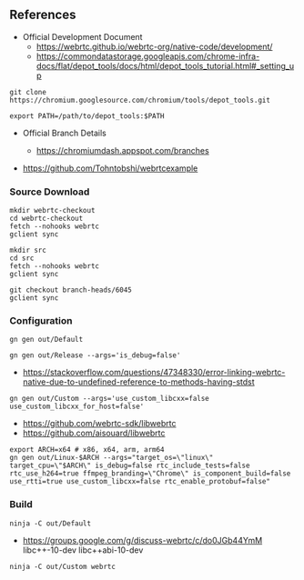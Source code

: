 ## References
* Official Development Document
  * https://webrtc.github.io/webrtc-org/native-code/development/
  * https://commondatastorage.googleapis.com/chrome-infra-docs/flat/depot_tools/docs/html/depot_tools_tutorial.html#_setting_up
```
git clone https://chromium.googlesource.com/chromium/tools/depot_tools.git

export PATH=/path/to/depot_tools:$PATH
```

* Official Branch Details
  * https://chromiumdash.appspot.com/branches

* https://github.com/Tohntobshi/webrtcexample
### Source Download
```
mkdir webrtc-checkout
cd webrtc-checkout
fetch --nohooks webrtc
gclient sync
```
```
mkdir src
cd src
fetch --nohooks webrtc
gclient sync
```
```
git checkout branch-heads/6045
gclient sync
```
### Configuration
```
gn gen out/Default
```
```
gn gen out/Release --args='is_debug=false'
```
* https://stackoverflow.com/questions/47348330/error-linking-webrtc-native-due-to-undefined-reference-to-methods-having-stdst
```
gn gen out/Custom --args='use_custom_libcxx=false use_custom_libcxx_for_host=false'
```
* https://github.com/webrtc-sdk/libwebrtc
* https://github.com/aisouard/libwebrtc
```
export ARCH=x64 # x86, x64, arm, arm64
gn gen out/Linux-$ARCH --args="target_os=\"linux\" target_cpu=\"$ARCH\" is_debug=false rtc_include_tests=false rtc_use_h264=true ffmpeg_branding=\"Chrome\" is_component_build=false use_rtti=true use_custom_libcxx=false rtc_enable_protobuf=false"
```
### Build
```
ninja -C out/Default
```


* https://groups.google.com/g/discuss-webrtc/c/do0JGb44YmM
libc++-10-dev
libc++abi-10-dev

```
ninja -C out/Custom webrtc
```